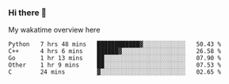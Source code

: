 ### Hi there 👋

<!--
**Jassy930/Jassy930** is a ✨ _special_ ✨ repository because its `README.md` (this file) appears on your GitHub profile.

Here are some ideas to get you started:

- 🔭 I’m currently working on ...
- 🌱 I’m currently learning ...
- 👯 I’m looking to collaborate on ...
- 🤔 I’m looking for help with ...
- 💬 Ask me about ...
- 📫 How to reach me: ...
- 😄 Pronouns: ...
- ⚡ Fun fact: ...
-->

My wakatime overview here
<!--START_SECTION:waka-->
```text
Python   7 hrs 48 mins   ████████████▓░░░░░░░░░░░░   50.43 % 
C++      4 hrs 6 mins    ██████▓░░░░░░░░░░░░░░░░░░   26.58 % 
Go       1 hr 13 mins    ██░░░░░░░░░░░░░░░░░░░░░░░   07.90 % 
Other    1 hr 9 mins     ██░░░░░░░░░░░░░░░░░░░░░░░   07.53 % 
C        24 mins         ▓░░░░░░░░░░░░░░░░░░░░░░░░   02.65 % 
```
<!--END_SECTION:waka-->
